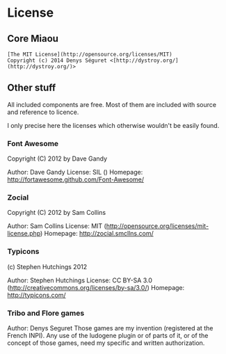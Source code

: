 # License

## Core Miaou

	[The MIT License](http://opensource.org/licenses/MIT)
	Copyright (c) 2014 Denys Séguret <[http://dystroy.org/](http://dystroy.org/)>

## Other stuff

All included components are free. Most of them are included with source and reference to licence.

I only precise here the licenses which otherwise wouldn't be easily found.


### Font Awesome

   Copyright (C) 2012 by Dave Gandy

   Author:    Dave Gandy
   License:   SIL ()
   Homepage:  http://fortawesome.github.com/Font-Awesome/


### Zocial

   Copyright (C) 2012 by Sam Collins

   Author:    Sam Collins
   License:   MIT (http://opensource.org/licenses/mit-license.php)
   Homepage:  http://zocial.smcllns.com/


### Typicons

   (c) Stephen Hutchings 2012

   Author:    Stephen Hutchings
   License:   CC BY-SA 3.0 (http://creativecommons.org/licenses/by-sa/3.0/)
   Homepage:  http://typicons.com/


### Tribo and Flore games

   Author: Denys Seguret
   Those games are my invention (registered at the French INPI). Any use of the ludogene plugin or of parts of it, or of the concept of those games, need my specific and written authorization.

